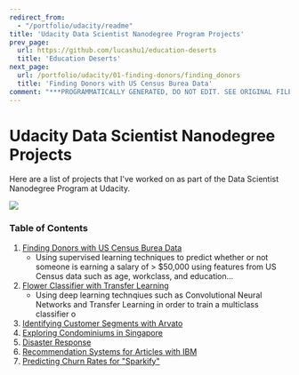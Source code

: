 ```yaml
---
redirect_from:
  - "/portfolio/udacity/readme"
title: 'Udacity Data Scientist Nanodegree Program Projects'
prev_page:
  url: https://github.com/lucashu1/education-deserts
  title: 'Education Deserts'
next_page:
  url: /portfolio/udacity/01-finding-donors/finding_donors
  title: 'Finding Donors with US Census Burea Data'
comment: "***PROGRAMMATICALLY GENERATED, DO NOT EDIT. SEE ORIGINAL FILES IN /content***"
---
```

# Udacity Data Scientist Nanodegree Projects

Here are a list of projects that I've worked on as part of the Data Scientist Nanodegree Program at Udacity.

<img src="https://d20vrrgs8k4bvw.cloudfront.net/images/open-graph/udacity.png" />

### Table of Contents

1. [Finding Donors with US Census Burea Data](https://jeffchenchengyi.github.io/portfolio/udacity/01-finding-donors/finding_donors.html)
    - Using supervised learning techniques to predict whether or not someone is earning a salary of > $50,000 using features from US Census data such as age, workclass, and education...
2. [Flower Classifier with Transfer Learning](https://jeffchenchengyi.github.io/portfolio/udacity/02-flower-classifier/image_classifier.html)
    - Using deep learning technqiues such as Convolutional Neural Networks and Transfer Learning in order to train a multiclass classifier o
3. [Identifying Customer Segments with Arvato](https://jeffchenchengyi.github.io/portfolio/udacity/03-identifying-customer-segments/identifying-customer-segments.html)
4. [Exploring Condominiums in Singapore](https://jeffchenchengyi.github.io/portfolio/udacity/04-exploring-condos-sg/exploring-house-prices-singapore-part-3-crispdm.html)
5. [Disaster Response](https://jeffchenchengyi.github.io/portfolio/udacity/05-disaster-response/workspace/ML_Pipeline_Preparation.html)
6. [Recommendation Systems for Articles with IBM](https://jeffchenchengyi.github.io/portfolio/udacity/06-ibm-recommendation-engine/Recommendations_with_IBM.html)
7. [Predicting Churn Rates for "Sparkify"](https://jeffchenchengyi.github.io/portfolio/udacity/07-datascience-capstone/Sparkify.html)